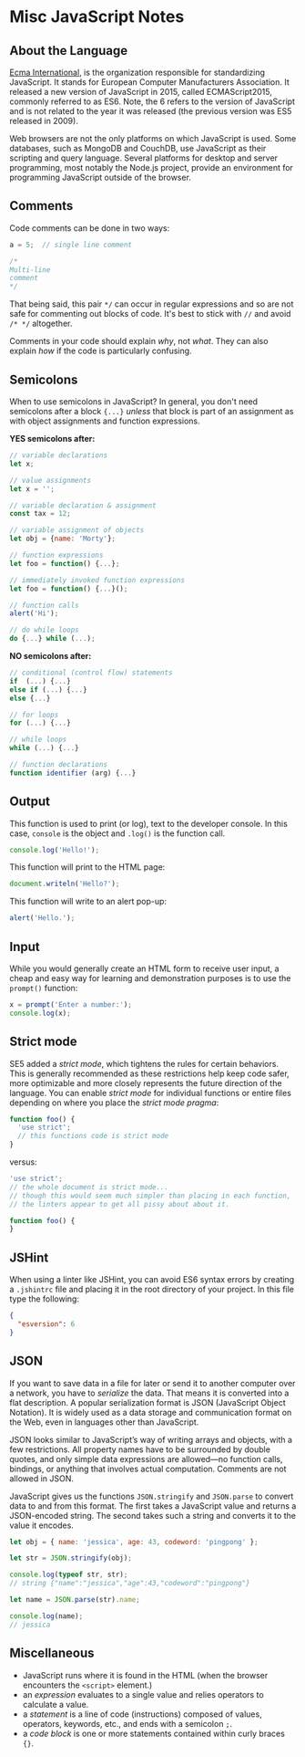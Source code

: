 # Misc JavaScript Notes


## About the Language

[Ecma International](https://www.ecma-international.org/), is the organization responsible for standardizing JavaScript. It stands for European Computer Manufacturers Association. It released a new version of JavaScript in 2015, called ECMAScript2015, commonly referred to as ES6. Note, the 6 refers to the version of JavaScript and is not related to the year it was released (the previous version was ES5 released in 2009).

Web browsers are not the only platforms on which JavaScript is used. Some databases, such as MongoDB and CouchDB, use JavaScript as their scripting and query language. Several platforms for desktop and server programming, most notably the Node.js project, provide an environment for programming JavaScript outside of the browser.


## Comments
Code comments can be done in two ways:
```javascript
a = 5;  // single line comment

/*
Multi-line
comment
*/
```

That being said, this pair `*/` can occur in regular expressions and so are not safe for commenting out blocks of code. It's best to stick with `//` and avoid `/* */` altogether.

Comments in your code should explain *why*, not *what*. They can also explain *how* if the code is particularly confusing.


## Semicolons

When to use semicolons in JavaScript? In general, you don't need semicolons after a block `{...}` *unless* that block is part of an assignment as with object assignments and function expressions.

**YES semicolons after:**
```javascript
// variable declarations
let x;

// value assignments
let x = '';

// variable declaration & assignment
const tax = 12;

// variable assignment of objects
let obj = {name: 'Morty'};

// function expressions
let foo = function() {...};

// immediately invoked function expressions
let foo = function() {...}();

// function calls
alert('Hi');

// do while loops
do {...} while (...);
```

**NO semicolons after:**
```javascript
// conditional (control flow) statements
if  (...) {...}
else if (...) {...}
else {...}

// for loops
for (...) {...}

// while loops
while (...) {...}

// function declarations
function identifier (arg) {...}
```


## Output

This function is used to print (or log), text to the developer console. In this case, `console` is the object and `.log()` is the function call.

```javascript
console.log('Hello!');
```

This function will print to the HTML page:

```javascript
document.writeln('Hello?');
```

This function will write to an alert pop-up:
```javascript
alert('Hello.');
```


## Input

While you would generally create an HTML form to receive user input, a cheap and easy way for learning and demonstration purposes is to use the `prompt()` function:

```javascript
x = prompt('Enter a number:');
console.log(x);
```


## Strict mode

SE5 added a *strict mode*, which tightens the rules for certain behaviors. This is generally recommended as these restrictions help keep code safer, more optimizable and more closely represents the future direction of the language. You can enable *strict mode* for individual functions or entire files depending on where you place the *strict mode pragma*:

```javascript
function foo() {
  'use strict';
  // this functions code is strict mode
}
```
versus:

```javascript
'use strict';
// the whole document is strict mode...
// though this would seem much simpler than placing in each function,
// the linters appear to get all pissy about about it.

function foo() {
}
```


## JSHint

When using a linter like JSHint, you can avoid ES6 syntax errors by creating a `.jshintrc` file and placing it in the root directory of your project. In this file type the following:

```json
{
  "esversion": 6
}
```


## JSON

If you want to save data in a file for later or send it to another computer over a network, you have to *serialize* the data. That means it is converted into a flat description. A popular serialization format is JSON (JavaScript Object Notation). It is widely used as a data storage and communication format on the Web, even in languages other than JavaScript.

JSON looks similar to JavaScript’s way of writing arrays and objects, with a few restrictions. All property names have to be surrounded by double quotes, and only simple data expressions are allowed—no function calls, bindings, or anything that involves actual computation. Comments are not allowed in JSON.

JavaScript gives us the functions `JSON.stringify` and `JSON.parse` to convert data to and from this format. The first takes a JavaScript value and returns a JSON-encoded string. The second takes such a string and converts it to the value it encodes.

```javascript
let obj = { name: 'jessica', age: 43, codeword: 'pingpong' };

let str = JSON.stringify(obj);

console.log(typeof str, str);
// string {"name":"jessica","age":43,"codeword":"pingpong"}

let name = JSON.parse(str).name;

console.log(name);
// jessica
```


## Miscellaneous

- JavaScript runs where it is found in the HTML (when the browser encounters the `<script>` element.)
- an *expression* evaluates to a single value and relies operators to calculate a value.
- a *statement* is a line of code (instructions) composed of values, operators, keywords, etc., and ends with a semicolon `;`.
- a *code block* is one or more statements contained within curly braces `{}`.
